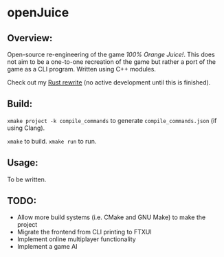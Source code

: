 # openJuice

## Overview:
Open-source re-engineering of the game *100% Orange Juice!*.
This does not aim to be a one-to-one recreation of the game but rather a port of the game as a CLI program. Written using C++ modules.

Check out my [Rust rewrite](https://github.com/mikomikotaishi/openjuice-rs) (no active development until this is finished).

## Build:
`xmake project -k compile_commands` to generate `compile_commands.json` (if using Clang). 

`xmake` to build. `xmake run` to run.

## Usage:
To be written.

## TODO:
* Allow more build systems (i.e. CMake and GNU Make) to make the project
* Migrate the frontend from CLI printing to FTXUI
* Implement online multiplayer functionality
* Implement a game AI